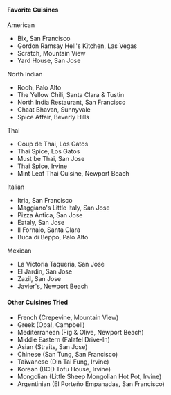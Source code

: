 #### Favorite Cuisines

American
* Bix, San Francisco
* Gordon Ramsay Hell's Kitchen, Las Vegas
* Scratch, Mountain View
* Yard House, San Jose

North Indian
* Rooh, Palo Alto
* The Yellow Chili, Santa Clara & Tustin
* North India Restaurant, San Francisco
* Chaat Bhavan, Sunnyvale
* Spice Affair, Beverly Hills

Thai
* Coup de Thai, Los Gatos
* Thai Spice, Los Gatos
* Must be Thai, San Jose
* Thai Spice, Irvine
* Mint Leaf Thai Cuisine, Newport Beach

Italian
* Itria, San Francisco
* Maggiano's Little Italy, San Jose
* Pizza Antica, San Jose
* Eataly, San Jose
* Il Fornaio, Santa Clara
* Buca di Beppo, Palo Alto

Mexican
* La Victoria Taqueria, San Jose
* El Jardin, San Jose
* Zazil, San Jose
* Javier's, Newport Beach

#### Other Cuisines Tried

* French (Crepevine, Mountain View)
* Greek (Opa!, Campbell)
* Mediterranean (Fig & Olive, Newport Beach)
* Middle Eastern (Falafel Drive-In)
* Asian (Straits, San Jose)
* Chinese (San Tung, San Francisco)
* Taiwanese (Din Tai Fung, Irvine)
* Korean (BCD Tofu House, Irvine)
* Mongolian (Little Sheep Mongolian Hot Pot, Irvine)
* Argentinian (El Porteño Empanadas, San Francisco)
